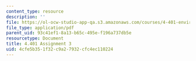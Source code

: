 ```yaml
---
content_type: resource
description: ''
file: https://ol-ocw-studio-app-qa.s3.amazonaws.com/courses/4-401-environmental-technologies-in-buildings-fall-2018/4cfe5b351f32c9a27932cfc4ec110224_MIT4_401f18_assignment3.pdf
file_type: application/pdf
parent_uid: 93c41ef1-8a13-b65c-495e-f196a737db5e
resourcetype: Document
title: 4.401 Assignment 3
uid: 4cfe5b35-1f32-c9a2-7932-cfc4ec110224
---
```

